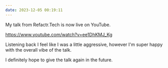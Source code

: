 ```yaml
---
date: 2023-12-05 00:19:11
---
```


My talk from Refactr.Tech is now live on YouTube.

<https://www.youtube.com/watch?v=ee1DhKMJ_Kg>

Listening back I feel like I was a little aggressive, however I'm super happy with the overall vibe of the talk.

I definitely hope to give the talk again in the future.
